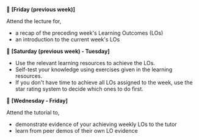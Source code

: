:calendar: **[Friday (previous week)]**<br>

Attend the lecture for, 
* a recap of the preceding week's Learning Outcomes (LOs)
* an introduction to the current week's LOs

<panel type="info" header="%%Admin {{ icon_embedding }}%% Lectures :star::star::star:">
  <include src="../../admin/lectures.md" />
</panel> 

<p/>

:calendar: **[Saturday (previous week) - Tuesday]**<br>
 
 * Use the relevant learning resources to achieve the LOs. 
 * Self-test your knowledge using exercises given in the learning resources. 
 * If you don't have time to achieve all LOs assigned to the week, use the star rating system to decide which ones to do first.

<panel type="warning" header="%%Admin {{ icon_embedding }}%% Learning Outcomes :star::star:">
  <include src="../../admin/learningOutcomes.md" />
</panel> 

<p/>

:calendar: **[Wednesday - Friday]**<br>
 
Attend the tutorial to,

* demonstrate evidence of your achieving weekly LOs to the tutor
* learn from peer demos of their own LO evidence

<panel type="info" header="%%Admin {{ icon_embedding }}%% Tutorials :star::star::star:">
  <include src="../../admin/tutorials.md" />
</panel> 